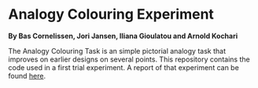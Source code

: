 # Analogy Colouring Experiment

**By Bas Cornelissen, Jori Jansen, Iliana Gioulatou and Arnold Kochari**

The Analogy Colouring Task is an simple pictorial analogy task that improves on earlier designs on several points. 
This repository contains the code used in a first trial experiment. 
A report of that experiment can be found [here](https://docs.google.com/document/d/1Yk7WL6-VBaiVzmoyFx114vgErDq3O0sTkl77mt2DnOc).

